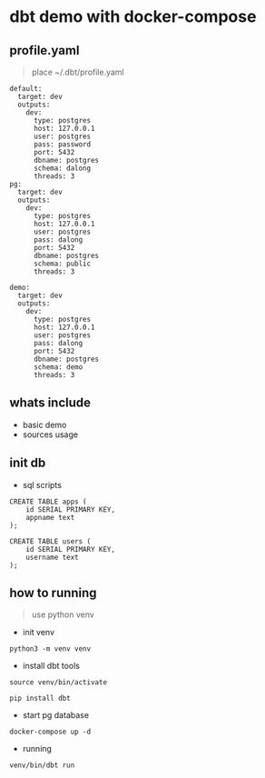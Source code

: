 # dbt  demo with docker-compose

## profile.yaml

> place  ~/.dbt/profile.yaml

```code
default:
  target: dev
  outputs:
    dev:
      type: postgres
      host: 127.0.0.1
      user: postgres
      pass: password
      port: 5432
      dbname: postgres
      schema: dalong
      threads: 3
pg:
  target: dev
  outputs:
    dev:
      type: postgres
      host: 127.0.0.1
      user: postgres
      pass: dalong
      port: 5432
      dbname: postgres
      schema: public
      threads: 3

demo:
  target: dev
  outputs:
    dev:
      type: postgres
      host: 127.0.0.1
      user: postgres
      pass: dalong
      port: 5432
      dbname: postgres
      schema: demo
      threads: 3
```

## whats include

- basic demo
- sources usage

## init db

* sql scripts

```code
CREATE TABLE apps (
    id SERIAL PRIMARY KEY,
    appname text
);

CREATE TABLE users (
    id SERIAL PRIMARY KEY,
    username text
);
```

## how to running

> use python venv

* init venv

```code
python3 -m venv venv
```

* install dbt tools

```code
source venv/bin/activate

pip install dbt
```

* start pg database

```code
docker-compose up -d
```

* running

```code
venv/bin/dbt run
```
